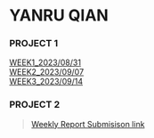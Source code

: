 # YANRU QIAN

### PROJECT 1 ###  
[WEEK1_2023/08/31](weekly-reports/2023_08_31.md)  
[WEEK2_2023/09/07](weekly-reports/2023_09_07.md)  
[WEEK3_2023/09/14](weekly-reports/2023_09_14.md)  
### PROJECT 2 ###  

> [Weekly Report Submisison link](https://tinyurl.com/DESINV202-PersonalReflections)


